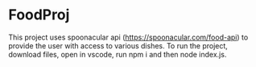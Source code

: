 # FoodProj
This project uses spoonacular api (https://spoonacular.com/food-api) to provide the user with access to various dishes. To run the project, download files, open in vscode, run npm i and then node index.js.
